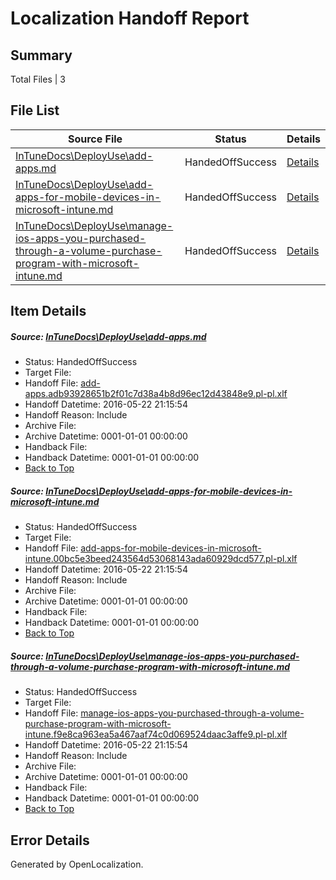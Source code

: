 # <a name='report-top'></a> Localization Handoff Report

## Summary
 Total Files | 3

## File List
 Source File | Status | Details 
 ----------- | ------ | ------- 
 [InTuneDocs\DeployUse\add-apps.md](https://github.com/Microsoft/IntuneDocs-pr/blob/6a232475ebd6fb301ba04c00d2c12b7111fa8976/InTuneDocs/DeployUse/add-apps.md) | HandedOffSuccess | [Details](#2758799a3713a79a43280b8ff61deff08993827a11)
 [InTuneDocs\DeployUse\add-apps-for-mobile-devices-in-microsoft-intune.md](https://github.com/Microsoft/IntuneDocs-pr/blob/6a232475ebd6fb301ba04c00d2c12b7111fa8976/InTuneDocs/DeployUse/add-apps-for-mobile-devices-in-microsoft-intune.md) | HandedOffSuccess | [Details](#eb735cdbaf574104ad090c770fcc9f1f18a54d309)
 [InTuneDocs\DeployUse\manage-ios-apps-you-purchased-through-a-volume-purchase-program-with-microsoft-intune.md](https://github.com/Microsoft/IntuneDocs-pr/blob/6a232475ebd6fb301ba04c00d2c12b7111fa8976/InTuneDocs/DeployUse/manage-ios-apps-you-purchased-through-a-volume-purchase-program-with-microsoft-intune.md) | HandedOffSuccess | [Details](#1492b99c8ff674d23b78ac311ff1cd07371bfd2970)

## Item Details
##### <a name='2758799a3713a79a43280b8ff61deff08993827a11'></a> Source: [InTuneDocs\DeployUse\add-apps.md](https://github.com/Microsoft/IntuneDocs-pr/blob/6a232475ebd6fb301ba04c00d2c12b7111fa8976/InTuneDocs/DeployUse/add-apps.md)
* Status: HandedOffSuccess
* Target File: 
* Handoff File: [add-apps.adb93928651b2f01c7d38a4b8d96ec12d43848e9.pl-pl.xlf](https://github.com/Microsoft/EM.handoff/blob/f19b86782285f9552ea72c66f41727a750e7b3c9/ol-handoff/Microsoft/IntuneDocs-pr.pl-pl/master/add-apps.adb93928651b2f01c7d38a4b8d96ec12d43848e9.pl-pl.xlf)
* Handoff Datetime: 2016-05-22 21:15:54
* Handoff Reason: Include
* Archive File: 
* Archive Datetime: 0001-01-01 00:00:00
* Handback File: 
* Handback Datetime: 0001-01-01 00:00:00
* [Back to Top](#report-top)

##### <a name='eb735cdbaf574104ad090c770fcc9f1f18a54d309'></a> Source: [InTuneDocs\DeployUse\add-apps-for-mobile-devices-in-microsoft-intune.md](https://github.com/Microsoft/IntuneDocs-pr/blob/6a232475ebd6fb301ba04c00d2c12b7111fa8976/InTuneDocs/DeployUse/add-apps-for-mobile-devices-in-microsoft-intune.md)
* Status: HandedOffSuccess
* Target File: 
* Handoff File: [add-apps-for-mobile-devices-in-microsoft-intune.00bc5e3beed243564d53068143ada60929dcd577.pl-pl.xlf](https://github.com/Microsoft/EM.handoff/blob/f19b86782285f9552ea72c66f41727a750e7b3c9/ol-handoff/Microsoft/IntuneDocs-pr.pl-pl/master/add-apps-for-mobile-devices-in-microsoft-intune.00bc5e3beed243564d53068143ada60929dcd577.pl-pl.xlf)
* Handoff Datetime: 2016-05-22 21:15:54
* Handoff Reason: Include
* Archive File: 
* Archive Datetime: 0001-01-01 00:00:00
* Handback File: 
* Handback Datetime: 0001-01-01 00:00:00
* [Back to Top](#report-top)

##### <a name='1492b99c8ff674d23b78ac311ff1cd07371bfd2970'></a> Source: [InTuneDocs\DeployUse\manage-ios-apps-you-purchased-through-a-volume-purchase-program-with-microsoft-intune.md](https://github.com/Microsoft/IntuneDocs-pr/blob/6a232475ebd6fb301ba04c00d2c12b7111fa8976/InTuneDocs/DeployUse/manage-ios-apps-you-purchased-through-a-volume-purchase-program-with-microsoft-intune.md)
* Status: HandedOffSuccess
* Target File: 
* Handoff File: [manage-ios-apps-you-purchased-through-a-volume-purchase-program-with-microsoft-intune.f9e8ca963ea5a467aaf74c0d069524daac3affe9.pl-pl.xlf](https://github.com/Microsoft/EM.handoff/blob/f19b86782285f9552ea72c66f41727a750e7b3c9/ol-handoff/Microsoft/IntuneDocs-pr.pl-pl/master/manage-ios-apps-you-purchased-through-a-volume-purchase-program-with-microsoft-intune.f9e8ca963ea5a467aaf74c0d069524daac3affe9.pl-pl.xlf)
* Handoff Datetime: 2016-05-22 21:15:54
* Handoff Reason: Include
* Archive File: 
* Archive Datetime: 0001-01-01 00:00:00
* Handback File: 
* Handback Datetime: 0001-01-01 00:00:00
* [Back to Top](#report-top)


## Error Details

Generated by OpenLocalization.
